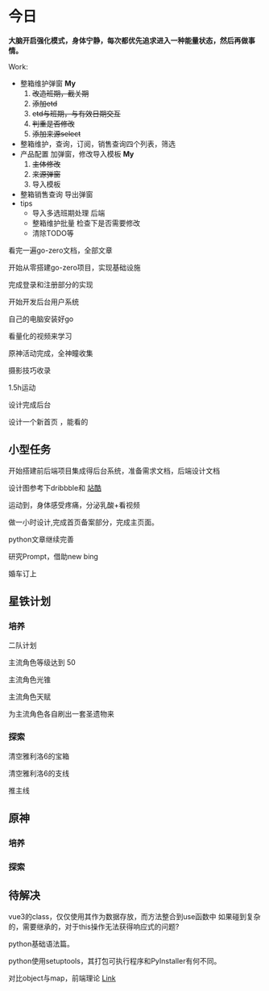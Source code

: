 # 今日

**大脑开启强化模式，身体宁静，每次都优先追求进入一种能量状态，然后再做事情。**

Work:

* 整箱维护弹窗 **My**
  1. ~~改造班期，截关期~~
  2. ~~添加etd~~
  3. ~~etd与班期，与有效日期交互~~
  4. ~~判重是否修改~~
  5. ~~添加来源select~~
* 整箱维护，查询，订阅，销售查询四个列表，筛选
* 产品配置 加弹窗，修改导入模板 **My**
  1. ~~主体修改~~
  2. ~~来源弹窗~~
  3. 导入模板
* 整箱销售查询 导出弹窗
* tips
  * 导入多选班期处理 后端
  * 整箱维护批量 检查下是否需要修改
  * 清除TODO等

看完一遍go-zero文档，全部文章

开始从零搭建go-zero项目，实现基础设施

完成登录和注册部分的实现

开始开发后台用户系统

自己的电脑安装好go

看量化的视频来学习

原神活动完成，全神瞳收集

摄影技巧收录


1.5h运动


设计完成后台

设计一个新首页 ，能看的


## 小型任务


开始搭建前后端项目集成得后台系统，准备需求文档，后端设计文档


设计图参考下dribbble和 [站酷](https://www.zcool.com.cn/)

运动到，身体感受疼痛，分泌乳酸+看视频

做一小时设计,完成首页备案部分，完成主页面。

python文章继续完善

研究Prompt，借助new bing

婚车订上

## 星铁计划

### 培养

二队计划

主流角色等级达到 50 

主流角色光锥

主流角色天赋

为主流角色各自刷出一套圣遗物来

### 探索


清空雅利洛6的宝箱

清空雅利洛6的支线

推主线


## 原神

### 培养

### 探索

## 待解决

vue3的class，仅仅使用其作为数据存放，而方法整合到use函数中 如果碰到复杂的，需要继承的，对于this操作无法获得响应式的问题?

python基础语法篇。

python使用setuptools，其打包可执行程序和PyInstaller有何不同。

对比object与map，前端理论 [Link](https://www.zhenghao.io/posts/object-vs-map)